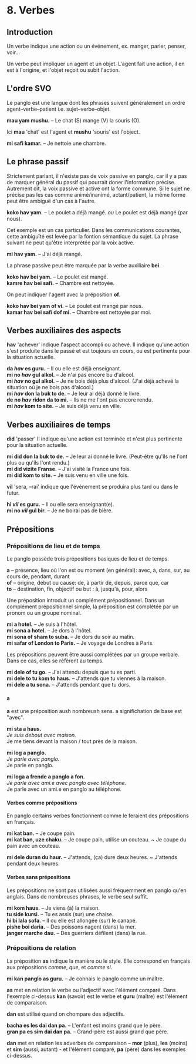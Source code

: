 
# 8. Verbes

## Introduction

Un verbe indique une action ou un événement, ex. manger, parler, penser, voir…

Un verbe peut impliquer un agent et un objet.
L'agent fait une action, il en est à l'origine,
et l'objet reçoit ou subit l'action.


## L'ordre SVO

Le panglo est une langue dont les phrases suivent généralement un ordre agent–verbe–patient i.e. sujet–verbe–objet.

**mau yam mushu.**
– Le chat (S) mange (V) la souris (O).

Ici
**mau**
'chat' est l'agent et
**mushu**
'souris' est l'object.

**mi safi kamar.**
– Je nettoie une chambre.


## Le phrase passif

Strictement parlant, il n'existe pas de voix passive en panglo,
car il y a pas de marquer général du passif qui pourrait doner l'information précise.
Autrement dit, la voix passive et active ont la forme commune.
Si le sujet ne précise pas les cas comme animé/inanimé, actant/patient, la même forme peut être ambiguë d'un cas à l'autre.

**koko hav yam.**
– Le poulet a déjà mangé. *ou*
Le poulet est déjà mangé (par nous).

Cet exemple est un cas particulier.
Dans les communications courantes, cette ambiguïté est levée par la fontion sémantique du sujet.
La phrase suivant ne peut qu'être interprétée par la voix active.

**mi hav yam.**
– J'ai déjà mangé.

La phrase passive peut être marquée par la verbe auxiliaire
**bei**.

**koko hav bei yam.**
– Le poulet est mangé.  
**kamre hav bei safi.**
– Chambre est nettoyée.

On peut indiquer l'agent avec la préposition
**of**.

**koko hav bei yam of vi.**
– Le poulet est mangé par nous.  
**kamar hav bei safi dof mi.**
– Chambre est nettoyée par moi.


## Verbes auxiliaires des aspects

**hav**
'achever'
indique l'aspect accompli ou achevé.
Il indique qu'une action s'est produite dans le passé et est toujours en cours, ou est pertinente pour la situation actuelle.

**da _hav_ es guru.**
– Il ou elle est déjà enseignant.  
**mi no _hav_ gul alkol.**
– Je n'ai pas encore bu d'alcool.  
**mi _hav_ no gul alkol.**
– Je ne bois déjà plus d'alcool. (J'ai déjà achevé la situation où je ne bois pas d'alcool.)  
**mi _hav_ don la buk to de.**
– Je leur ai déjà donné le livre.  
**de no _hav_ ridon da to mi.**
– Ils ne me l'ont pas encore rendu.  
**mi _hav_ kom to site.**
– Je suis déjà venu en ville.


## Verbes auxiliaires de temps

**did**
'passer'
Il indique qu'une action est terminée et n'est plus pertinente pour la situation actuelle.

**mi did don la buk to de.**
– Je leur ai donné le livre. (Peut-être qu'ils ne l'ont plus ou qu'ils l'ont rendu.)  
**mi did vizite Franse.**
– J'ai visité la France une fois.  
**mi did kom to site.**
– Je suis venu en ville une fois.

**vil**
'sera, –rai'
indique que l'événement se produira plus tard ou dans le futur.

**hi _vil_ es guru.**
– Il ou elle sera enseignant(e).  
**mi no _vil_ gul bir.**
– Je ne boirai pas de bière.


## Prépositions

### Prépositions de lieu et de temps

Le panglo possède trois prépositions basiques de lieu et de temps.

**a**
– présence, lieu où l'on est ou moment (en général): avec, à, dans, sur, au cours de, pendant, durant  
**of**
– origine, début ou cause: de, à partir de, depuis, parce que, car  
**to**
– destination, fin, objectif ou but : à, jusqu'à, pour, alors

Une préposition introduit un complément prépositionnel. Dans un complément prépositionnel simple, la préposition est complétée par un pronom ou un groupe nominal.

**mi a hotel.** 
– Je suis à l'hôtel.  
**mi sona a hotel.** 
– Je dors à l'hôtel.  
**mi sona of sham to suba.** 
– Je dors du soir au matin.  
**mi safar of London to Paris.** 
– Je voyage de Londres à Paris.  

Les prépositions peuvent être aussi complétées par un groupe verbale. Dans ce cas, elles se réfèrent au temps.

**mi dele of tu go.**
– J'ai attendu depuis que tu es parti.  
**mi dele to tu kom to haus.**
– J'attends que tu viennes à la maison.  
**mi dele a tu sona.**
– J'attends pendant que tu dors.

#### a

**a** est une préposition aush nombreush sens. a significhation de base est "avec".
 
**mi sta a haus.**  
_Je suis debout avec maison._  
Je me tiens devant la maison / tout près de la maison.
 
**mi log a panglo.**  
_Je parle avec panglo._  
Je parle en panglo.
 
**mi loga a frende a panglo a fon.**  
_Je parle avec ami.e avec panglo avec téléphone._  
Je parle avec un ami.e en panglo au téléphone.

#### Verbes comme prépositions

En panglo certains verbes fonctionnent comme le feraient des prépositions en français.

**mi kat ban.**
– Je coupe pain.  
**mi kat ban, uze chaku.**
– Je coupe pain, utilise un couteau. ~ Je coupe du pain avec un couteau.

**mi dele duran du haur.**
– J'attends, (ça) dure deux heures. ~ J'attends pendant deux heures.

#### Verbes sans prépositions

Les prépositions ne sont pas utilisées aussi fréquemment en panglo qu'en anglais.
Dans de nombreuses phrases, le verbe seul suffit.

**mi kom haus.**
– Je viens (à) la maison.  
**tu side kursi.**
– Tu es assis (sur) une chaise.  
**hi bi lala sofa.**
– Il ou elle est allongée (sur) le canapé.  
**pishe boi daria.**
– Des poissons nagent (dans) la mer.  
**janger marche dau.**
– Des guerriers défilent (dans) la rue.  

### Prépositions de relation

La préposition
**as**
indique la manière ou le style. Elle correspond en français aux prépositions _comme_, _que_, et _comme si_.

**mi kan panglo as guru.**
– Je connais le panglo comme un maître.

**as**
met en relation le verbe ou l'adjectif avec l'élément comparé.
Dans l'exemple ci-dessus
**kan**
(savoir) est le verbe et
**guru**
(maître) est l'élément de comparaison.

**dan**
est utilisé quand on chompare des adjectifs.

**bacha es les dai dan pa.**
– L'enfant est moins grand que le père.  
**gran pa es sim dai dan pa.**
– Grand-père est aussi grand que père.

**dan**
met en relation les adverbes de comparaison –
**mor**
(plus),
**les**
(moins) et
**sim**
(aussi, autant) - et l'élément comparé,
**pa**
(père) dans les exemples ci-dessus.

